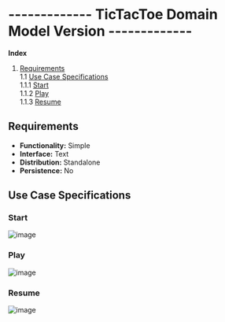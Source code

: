 # ------------- TicTacToe Domain Model Version -------------

**Index**
1. [Requirements](#Requirements)  
    1.1 [Use Case Specifications](#Use-Case-Specifications)   
        1.1.1 [Start](#Start)  
        1.1.2 [Play](#Play)  
        1.1.3 [Resume](#Resume)  

## Requirements

- **Functionality:** Simple  
- **Interface:** Text  
- **Distribution:** Standalone  
- **Persistence:** No  

## Use Case Specifications

### Start

![image](https://user-images.githubusercontent.com/46433173/231312799-5dee3926-7612-4f61-b957-57a019e9585f.png)

### Play

![image](https://user-images.githubusercontent.com/46433173/231312673-13c4b232-8897-4ef4-8006-8d63e18dafce.png)

### Resume

![image](https://user-images.githubusercontent.com/46433173/231312639-f6e3b045-4a4c-47d9-a74a-bb8b0945c294.png)
